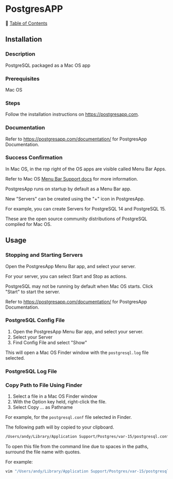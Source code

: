 # PostgresAPP

📁 [Table of Contents](README.md)

## Installation

### Description

PostgreSQL packaged as a Mac OS app

### Prerequisites

Mac OS

### Steps

Follow the installation instructions on <https://postgresapp.com>.

### Documentation

Refer to <https://postgresapp.com/documentation/> for PostgresApp Documentation.

### Success Confirmation

In Mac OS, in the rop right of the OS apps are visible called Menu Bar Apps.

Refer to Mac OS [Menu Bar Support docs](https://support.apple.com/guide/mac-help/whats-in-the-menu-bar-mchlp1446/mac#:~:text=The%20menu%20bar%20runs%20along,the%20top%20of%20the%20screen.) for more information.

PostgresApp runs on startup by default as a Menu Bar app.

New "Servers" can be created using the "+" icon in PostgresApp.

For example, you can create Servers for PostgreSQL 14 and PostgreSQL 15.

These are the open source community distributions of PostgreSQL compiled for Mac OS.

## Usage

### Stopping and Starting Servers

Open the PostgresApp Menu Bar app, and select your server.

For your server, you can select Start and Stop as actions.

PostgreSQL may not be running by default when Mac OS starts. Click "Start" to start the server.

Refer to <https://postgresapp.com/documentation/> for PostgresApp Documentation.

### PostgreSQL Config File

1. Open the PostgresApp Menu Bar app, and select your server.
1. Select your Server
1. Find Config File and select "Show"

This will open a Mac OS Finder window with the `postgresql.log` file selected.


### PostgreSQL Log File

### Copy Path to File Using Finder

1. Select a file in a Mac OS Finder window
1. With the Option key held, right-click the file.
1. Select Copy ... as Pathname

For example, for the `postgresql.conf` file selected in Finder.

The following path will by copied to your clipboard.

```sh
/Users/andy/Library/Application Support/Postgres/var-15/postgresql.conf
```

To open this file from the command line due to spaces in the paths, surround the file name with quotes.

For example:

```sh
vim "/Users/andy/Library/Application Support/Postgres/var-15/postgresql.conf"
```
